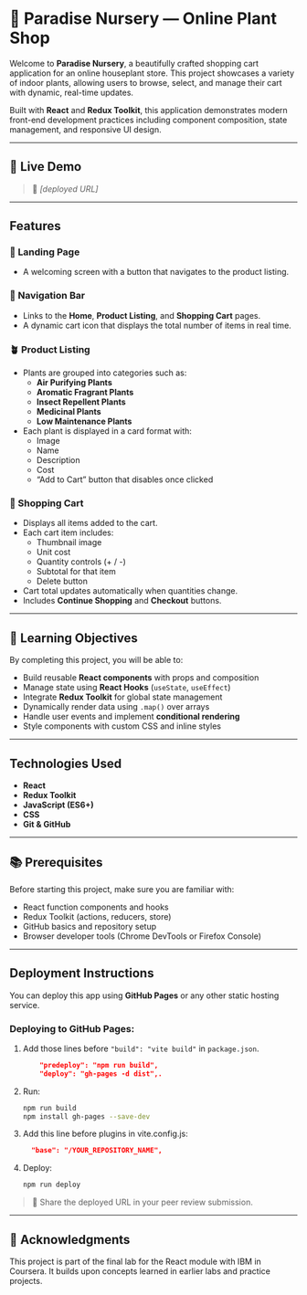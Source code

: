 

# 🌿 Paradise Nursery — Online Plant Shop

Welcome to **Paradise Nursery**, a beautifully crafted shopping cart application for an online houseplant store. This project showcases a variety of indoor plants, allowing users to browse, select, and manage their cart with dynamic, real-time updates.

Built with **React** and **Redux Toolkit**, this application demonstrates modern front-end development practices including component composition, state management, and responsive UI design.

---

## 🚀 Live Demo

> 📎 _[deployed URL]_

---

## Features

### 🏡 Landing Page
- A welcoming screen with a button that navigates to the product listing.

### 🧭 Navigation Bar
- Links to the **Home**, **Product Listing**, and **Shopping Cart** pages.
- A dynamic cart icon that displays the total number of items in real time.

### 🪴 Product Listing
- Plants are grouped into categories such as:
  - **Air Purifying Plants**
  - **Aromatic Fragrant Plants**
  - **Insect Repellent Plants**
  - **Medicinal Plants**
  - **Low Maintenance Plants**
- Each plant is displayed in a card format with:
  - Image
  - Name
  - Description
  - Cost
  - “Add to Cart” button that disables once clicked

### 🛒 Shopping Cart
- Displays all items added to the cart.
- Each cart item includes:
  - Thumbnail image
  - Unit cost
  - Quantity controls (+ / -)
  - Subtotal for that item
  - Delete button
- Cart total updates automatically when quantities change.
- Includes **Continue Shopping** and **Checkout** buttons.

---

## 🧠 Learning Objectives

By completing this project, you will be able to:

- Build reusable **React components** with props and composition
- Manage state using **React Hooks** (`useState`, `useEffect`)
- Integrate **Redux Toolkit** for global state management
- Dynamically render data using `.map()` over arrays
- Handle user events and implement **conditional rendering**
- Style components with custom CSS and inline styles

---

## Technologies Used

- **React**
- **Redux Toolkit**
- **JavaScript (ES6+)**
- **CSS**
- **Git & GitHub**

---

## 📚 Prerequisites

Before starting this project, make sure you are familiar with:

- React function components and hooks
- Redux Toolkit (actions, reducers, store)
- GitHub basics and repository setup
- Browser developer tools (Chrome DevTools or Firefox Console)

---

## Deployment Instructions

You can deploy this app using **GitHub Pages** or any other static hosting service.

### Deploying to GitHub Pages:
    
1.  Add those lines before `"build": "vite build"` in `package.json`.
    ```json
        "predeploy": "npm run build",
        "deploy": "gh-pages -d dist",.
    ```
2. Run:
   ```bash
   npm run build
   npm install gh-pages --save-dev
   ```
4. Add this line before plugins in vite.config.js:
   ```json   
     "base": "/YOUR_REPOSITORY_NAME",   
   ```
5. Deploy:
   ```bash
   npm run deploy
   ```

> 🔗 Share the deployed URL in your peer review submission.

---

## 🙌 Acknowledgments

This project is part of the final lab for the React module with IBM in Coursera. It builds upon concepts learned in earlier labs and practice projects.

